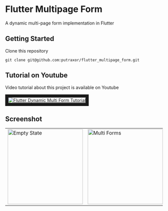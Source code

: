 # Flutter Multipage Form

A dynamic multi-page form implementation in Flutter

## Getting Started

Clone this repository

```
git clone git@github.com:putraxor/flutter_multipage_form.git
```

## Tutorial on Youtube

Video tutorial about this project is available on Youtube

<a href="http://www.youtube.com/watch?feature=player_embedded&v=H2pVgDjDrxQ
" target="_blank"><img src="http://img.youtube.com/vi/H2pVgDjDrxQ/maxresdefault.jpg" 
alt="Flutter Dynamic Multi Form Tutorial"  border="10" /></a>

## Screenshot

<table style="{border:none}">
<tr><td>
<img src="https://raw.githubusercontent.com/putraxor/flutter_multipage_form/master/art/empty.png" alt="Empty State" width="240"/>
</td><td>
<img src="https://raw.githubusercontent.com/putraxor/flutter_multipage_form/master/art/forms.png" alt="Multi Forms" width="240" />
</td></tr></table>
